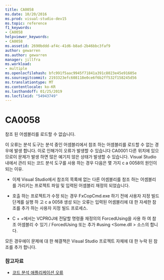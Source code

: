```yaml
---
title: CA0058
ms.date: 10/20/2016
ms.prod: visual-studio-dev15
ms.topic: reference
f1_keywords:
- CA0058
helpviewer_keywords:
- CA0058
ms.assetid: 2690bddd-af4c-41d6-b8ad-2b46bbc3faf9
author: gewarren
ms.author: gewarren
manager: jillfra
ms.workload:
- multiple
ms.openlocfilehash: bfc991f5aac9945f71841a391c8023e45e91605e
ms.sourcegitcommit: 2193323efc608118e0ce6f6b2ff532f158245d56
ms.translationtype: MT
ms.contentlocale: ko-KR
ms.lasthandoff: 01/25/2019
ms.locfileid: "54943749"
---
```

# <a name="ca0058"></a>CA0058

참조 된 어셈블리를 로드할 수 없습니다.

이 오류는 분석 도구는 분석 중인 어셈블리에서 참조 하는 어셈블리를 로드할 수 없는 경우에 발생 합니다. 이로 인해가이 오류가 발생할 수 있습니다 CA0001 다른 위치에 있으므로이 문제가 발생 하면 많은 예기치 않은 상태가 발생할 수 있습니다. Visual Studio 내에서 관리 되는 코드 분석 도구를 사용 하는 경우 다음은 몇 가지 c a 0058의 원인이 되는 이유.

- 이제 Visual Studio에서 참조의 목록에 없는 다른 어셈블리를 참조 하는 어셈블리를 가리키는 프로젝트 파일 및 입력된 어셈블리 재정의 되었습니다.

- 호출 하는 프로젝트가 수정 되는 경우 FxCopCmd.exe 하기 전에 사용자 지정 빌드 단계를 실행 하 고 c a 0058 생성 되는 오류는 입력된 어셈블리에 대 한 자세한 참조를 추가 하는 사용자 지정 빌드 프로세스.

- C + +에서는 VCPROJ에 전달할 명령줄 재정의의 ForcedUsing을 사용 하 여 참조 어셈블리 수 있기 / ForcedUsing 또는 추가 #using \<Some.dll > 소스의 합니다.

모든 경우에이 문제에 대 한 해결책은 Visual Studio 프로젝트 자체에 대 한 누락 된 참조를 추가 합니다.

### <a name="see-also"></a>참고자료

- [코드 분석 애플리케이션 오류](../code-quality/code-analysis-application-errors.md)
